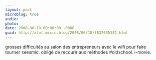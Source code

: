 ```yaml
---
layout: post
microblog: true
audio: 
photo: 
date: 2008-06-18 00:00:00 -0000
guid: http://xtof.micro.blog/2008/06/18/t837635182.html
---
```

grosses difficultés au salon des entrepreneurs avec le wifi pour faire tourner seesmic. obligé de recourir aux méthodes #oldschool. i-movie.
